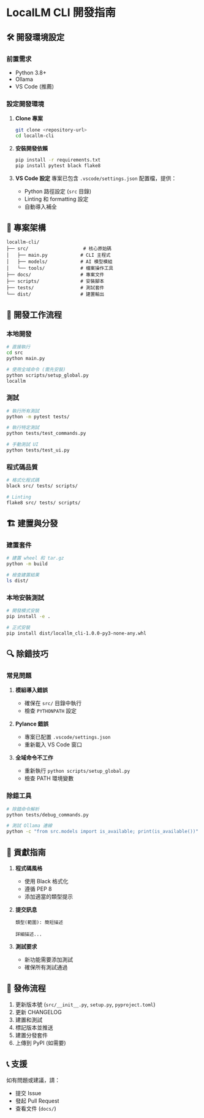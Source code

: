 # LocalLM CLI 開發指南

## 🛠️ 開發環境設定

### 前置需求
- Python 3.8+
- Ollama
- VS Code (推薦)

### 設定開發環境

1. **Clone 專案**
   ```bash
   git clone <repository-url>
   cd locallm-cli
   ```

2. **安裝開發依賴**
   ```bash
   pip install -r requirements.txt
   pip install pytest black flake8
   ```

3. **VS Code 設定**
   專案已包含 `.vscode/settings.json` 配置檔，提供：
   - Python 路徑設定 (`src` 目錄)
   - Linting 和 formatting 設定
   - 自動導入補全

## 📁 專案架構

```
locallm-cli/
├── src/                    # 核心原始碼
│   ├── main.py            # CLI 主程式
│   ├── models/            # AI 模型模組
│   └── tools/             # 檔案操作工具
├── docs/                  # 專案文件
├── scripts/               # 安裝腳本
├── tests/                 # 測試套件
└── dist/                  # 建置輸出
```

## 🔧 開發工作流程

### 本地開發
```bash
# 直接執行
cd src
python main.py

# 使用全域命令 (需先安裝)
python scripts/setup_global.py
locallm
```

### 測試
```bash
# 執行所有測試
python -m pytest tests/

# 執行特定測試
python tests/test_commands.py

# 手動測試 UI
python tests/test_ui.py
```

### 程式碼品質
```bash
# 格式化程式碼
black src/ tests/ scripts/

# Linting
flake8 src/ tests/ scripts/
```

## 🏗️ 建置與分發

### 建置套件
```bash
# 建置 wheel 和 tar.gz
python -m build

# 檢查建置結果
ls dist/
```

### 本地安裝測試
```bash
# 開發模式安裝
pip install -e .

# 正式安裝
pip install dist/locallm_cli-1.0.0-py3-none-any.whl
```

## 🔍 除錯技巧

### 常見問題

1. **模組導入錯誤**
   - 確保在 `src/` 目錄中執行
   - 檢查 `PYTHONPATH` 設定

2. **Pylance 錯誤**
   - 專案已配置 `.vscode/settings.json`
   - 重新載入 VS Code 窗口

3. **全域命令不工作**
   - 重新執行 `python scripts/setup_global.py`
   - 檢查 PATH 環境變數

### 除錯工具
```bash
# 除錯命令解析
python tests/debug_commands.py

# 測試 Ollama 連線
python -c "from src.models import is_available; print(is_available())"
```

## 📝 貢獻指南

1. **程式碼風格**
   - 使用 Black 格式化
   - 遵循 PEP 8
   - 添加適當的類型提示

2. **提交訊息**
   ```
   類型(範圍): 簡短描述
   
   詳細描述...
   ```

3. **測試要求**
   - 新功能需要添加測試
   - 確保所有測試通過

## 🚀 發佈流程

1. 更新版本號 (`src/__init__.py`, `setup.py`, `pyproject.toml`)
2. 更新 CHANGELOG
3. 建置和測試
4. 標記版本並推送
5. 建置分發套件
6. 上傳到 PyPI (如需要)

## 📞 支援

如有問題或建議，請：
- 提交 Issue
- 發起 Pull Request
- 查看文件 (`docs/`)